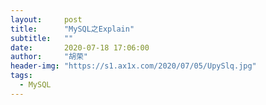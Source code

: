 ```yaml
---
layout:     post
title:      "MySQL之Explain"
subtitle:   ""
date:       2020-07-18 17:06:00
author:     "胡荣"
header-img: "https://s1.ax1x.com/2020/07/05/UpySlq.jpg"
tags:
  - MySQL
---
```


 